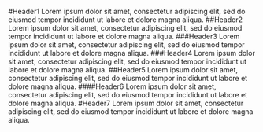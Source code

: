 #Header1
Lorem ipsum dolor sit amet, consectetur adipiscing elit, sed do eiusmod tempor incididunt ut labore et dolore magna aliqua.
##Header2
Lorem ipsum dolor sit amet, consectetur adipiscing elit, sed do eiusmod tempor incididunt ut labore et dolore magna aliqua.
###Header3
Lorem ipsum dolor sit amet, consectetur adipiscing elit, sed do eiusmod tempor incididunt ut labore et dolore magna aliqua.
###Header4
Lorem ipsum dolor sit amet, consectetur adipiscing elit, sed do eiusmod tempor incididunt ut labore et dolore magna aliqua.
##Header5
Lorem ipsum dolor sit amet, consectetur adipiscing elit, sed do eiusmod tempor incididunt ut labore et dolore magna aliqua.
####Header6
Lorem ipsum dolor sit amet, consectetur adipiscing elit, sed do eiusmod tempor incididunt ut labore et dolore magna aliqua.
#Header7
Lorem ipsum dolor sit amet, consectetur adipiscing elit, sed do eiusmod tempor incididunt ut labore et dolore magna aliqua.
